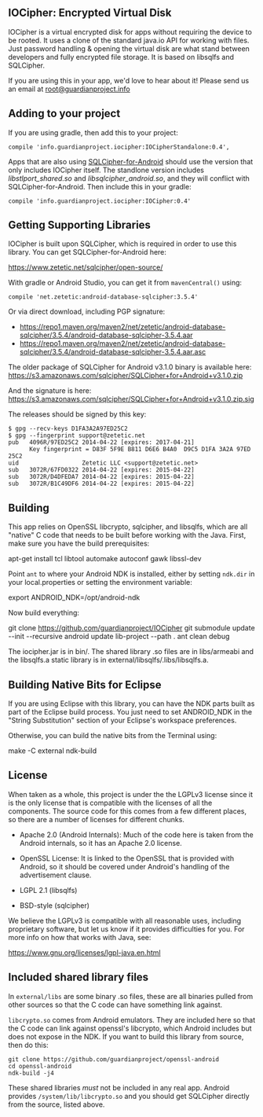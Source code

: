 
IOCipher: Encrypted Virtual Disk
--------------------------------

IOCipher is a virtual encrypted disk for apps without requiring the device to
be rooted. It uses a clone of the standard java.io API for working with
files. Just password handling & opening the virtual disk are what stand
between developers and fully encrypted file storage. It is based on libsqlfs
and SQLCipher.

If you are using this in your app, we'd love to hear about it! Please send us
an email at root@guardianproject.info


Adding to your project
----------------------

If you are using gradle, then add this to your project:

    compile 'info.guardianproject.iocipher:IOCipherStandalone:0.4',

Apps that are also using [SQLCipher-for-Android] should use the version that
only includes IOCipher itself.  The standlone version includes
*libstlport_shared.so* and *libsqlcipher_android.so*, and they will conflict
with SQLCipher-for-Android.  Then include this in your gradle:

    compile 'info.guardianproject.iocipher:IOCipher:0.4'



Getting Supporting Libraries
----------------------------

IOCipher is built upon SQLCipher, which is required in order to use this
library.  You can get SQLCipher-for-Android here:

https://www.zetetic.net/sqlcipher/open-source/

With gradle or Android Studio, you can get it from `mavenCentral()` using:

    compile 'net.zetetic:android-database-sqlcipher:3.5.4'

Or via direct download, including PGP signature:
* https://repo1.maven.org/maven2/net/zetetic/android-database-sqlcipher/3.5.4/android-database-sqlcipher-3.5.4.aar
* https://repo1.maven.org/maven2/net/zetetic/android-database-sqlcipher/3.5.4/android-database-sqlcipher-3.5.4.aar.asc

The older package of SQLCipher for Android v3.1.0 binary is available here:
https://s3.amazonaws.com/sqlcipher/SQLCipher+for+Android+v3.1.0.zip

And the signature is here:
https://s3.amazonaws.com/sqlcipher/SQLCipher+for+Android+v3.1.0.zip.sig

The releases should be signed by this key:

```
$ gpg --recv-keys D1FA3A2A97ED25C2
$ gpg --fingerprint support@zetetic.net
pub   4096R/97ED25C2 2014-04-22 [expires: 2017-04-21]
      Key fingerprint = D83F 5F9E B811 D6E6 B4A0  D9C5 D1FA 3A2A 97ED 25C2
uid                  Zetetic LLC <support@zetetic.net>
sub   3072R/67FD0322 2014-04-22 [expires: 2015-04-22]
sub   3072R/D4DFEDA7 2014-04-22 [expires: 2015-04-22]
sub   3072R/B1C49DF6 2014-04-22 [expires: 2015-04-22]
```


Building
--------

This app relies on OpenSSL libcrypto, sqlcipher, and libsqlfs, which
are all "native" C code that needs to be built before working with the
Java. First, make sure you have the build prerequisites:

  apt-get install tcl libtool automake autoconf gawk libssl-dev

Point `ant` to where your Android NDK is installed, either by setting
`ndk.dir` in your local.properties or setting the environment variable:

  export ANDROID_NDK=/opt/android-ndk

Now build everything:

  git clone https://github.com/guardianproject/IOCipher
  git submodule update --init --recursive
  android update lib-project --path .
  ant clean debug

The iocipher.jar is in bin/.  The shared library .so files are in libs/armeabi
and the libsqlfs.a static library is in external/libsqlfs/.libs/libsqlfs.a.


Building Native Bits for Eclipse
--------------------------------

If you are using Eclipse with this library, you can have the NDK parts built
as part of the Eclipse build process.  You just need to set ANDROID_NDK in the
"String Substitution" section of your Eclipse's workspace preferences.

Otherwise, you can build the native bits from the Terminal using:

  make -C external
  ndk-build


License
-------

When taken as a whole, this project is under the the LGPLv3 license
since it is the only license that is compatible with the licenses of
all the components.  The source code for this comes from a few
different places, so there are a number of licenses for different
chunks.

* Apache 2.0 (Android Internals): Much of the code here is taken from
  the Android internals, so it has an Apache 2.0 license.

* OpenSSL License: It is linked to the OpenSSL that is provided with
  Android, so it should be covered under Android's handling of the
  advertisement clause.

* LGPL 2.1 (libsqlfs)

* BSD-style (sqlcipher)

We believe the LGPLv3 is compatible with all reasonable uses, including
proprietary software, but let us know if it provides difficulties for you.
For more info on how that works with Java, see:

https://www.gnu.org/licenses/lgpl-java.en.html


Included shared library files
-----------------------------

In `external/libs` are some binary .so files, these are all binaries pulled
from other sources so that the C code can have something link against.

`libcrypto.so` comes from Android emulators.  They are included here
so that the C code can link against openssl's libcrypto, which Android
includes but does not expose in the NDK.  If you want to build this library
from source, then do this:

```
git clone https://github.com/guardianproject/openssl-android
cd openssl-android
ndk-build -j4
```

These shared libraries _must_ not be included in any real app. Android
provides `/system/lib/libcrypto.so` and you should get SQLCipher directly from
the source, listed above.




[SQLCipher-for-Android]: https://www.zetetic.net/sqlcipher/open-source
